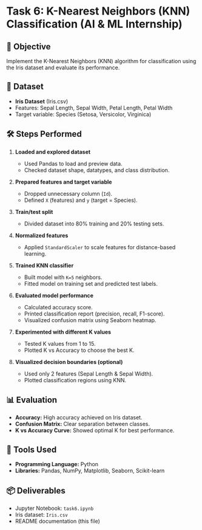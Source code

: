 # Task 6: K-Nearest Neighbors (KNN) Classification (AI & ML Internship)

## 🎯 Objective
Implement the K-Nearest Neighbors (KNN) algorithm for classification using the Iris dataset and evaluate its performance.

## 📂 Dataset
- **Iris Dataset** (Iris.csv)
- Features: Sepal Length, Sepal Width, Petal Length, Petal Width
- Target variable: Species (Setosa, Versicolor, Virginica)

## 🛠️ Steps Performed
1. **Loaded and explored dataset**
   - Used Pandas to load and preview data.
   - Checked dataset shape, datatypes, and class distribution.

2. **Prepared features and target variable**
   - Dropped unnecessary column (`Id`).
   - Defined `X` (features) and `y` (target = Species).

3. **Train/test split**
   - Divided dataset into 80% training and 20% testing sets.

4. **Normalized features**
   - Applied `StandardScaler` to scale features for distance-based learning.

5. **Trained KNN classifier**
   - Built model with `K=5` neighbors.
   - Fitted model on training set and predicted test labels.

6. **Evaluated model performance**
   - Calculated accuracy score.
   - Printed classification report (precision, recall, F1-score).
   - Visualized confusion matrix using Seaborn heatmap.

7. **Experimented with different K values**
   - Tested K values from 1 to 15.
   - Plotted K vs Accuracy to choose the best K.

8. **Visualized decision boundaries (optional)**
   - Used only 2 features (Sepal Length & Sepal Width).
   - Plotted classification regions using KNN.

## 📊 Evaluation
- **Accuracy:** High accuracy achieved on Iris dataset.
- **Confusion Matrix:** Clear separation between classes.
- **K vs Accuracy Curve:** Showed optimal K for best performance.

## 🧰 Tools Used
- **Programming Language:** Python
- **Libraries:** Pandas, NumPy, Matplotlib, Seaborn, Scikit-learn

## 📦 Deliverables
- Jupyter Notebook: `task6.ipynb`
- Iris dataset: `Iris.csv`
- README documentation (this file)


